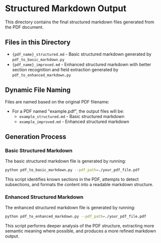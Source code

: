 # Structured Markdown Output

This directory contains the final structured markdown files generated from the PDF document.

## Files in this Directory

- `{pdf_name}_structured.md` - Basic structured markdown generated by `pdf_to_basic_markdown.py`
- `{pdf_name}_improved.md` - Enhanced structured markdown with better section recognition and field extraction generated by `pdf_to_enhanced_markdown.py`

## Dynamic File Naming

Files are named based on the original PDF filename:
- For a PDF named "example.pdf", the output files will be:
  - `example_structured.md` - Basic structured markdown
  - `example_improved.md` - Enhanced structured markdown

## Generation Process

### Basic Structured Markdown

The basic structured markdown file is generated by running:

```bash
python pdf_to_basic_markdown.py --pdf_path=./your_pdf_file.pdf
```

This script identifies known sections in the PDF, attempts to detect subsections, and formats the content into a readable markdown structure.

### Enhanced Structured Markdown

The enhanced structured markdown file is generated by running:

```bash
python pdf_to_enhanced_markdown.py --pdf_path=./your_pdf_file.pdf
```

This script performs deeper analysis of the PDF structure, extracting more semantic meaning where possible, and produces a more refined markdown output.
